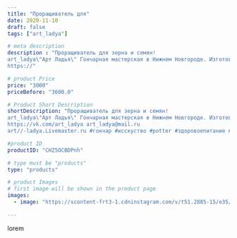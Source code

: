 ```yaml
---
title: "Проращиватель для"
date: 2020-11-10
draft: false
tags: ["art_ladya"]

# meta description
description : "Проращиватель для зерна и семян! 
art_ladya\"Арт Ладья\" Гончарная мастерская в Нижнем Новгороде. Изготовление керамики и мастер//-классы по обучению. 
https://"

# product Price
price: "3000"
priceBefore: "3600.0"

# Product Short Description
shortDescription: "Проращиватель для зерна и семян! 
art_ladya\"Арт Ладья\" Гончарная мастерская в Нижнем Новгороде. Изготовление керамики и мастер//-классы по обучению. 
https://vk.com/art_ladya art_ladya@mail.ru 
art//-ladya.Livemaster.ru #гончар #исскуство #potter #здоровоепитание #керамикаручнаяработа #гончарнаямастерская #керамиканазаказ #handmade #посудаизглины #керамика #гончарнаяпосуда #эксклюзивнаякерамика #painter #dishes #decor #ceramicar #nntoday #claygoods #restaurant #earthenware #ceramic #design #bowl #dish #plate #ceramicart #berries #проращиватель #проращивательсемян #проращивательдлязерна"

#product ID
productID: "CHZ5OCBDPnh"

# type must be "products"
type: "products"

# product Images
# first image will be shown in the product page
images:
  - image: "https://scontent-frt3-1.cdninstagram.com/v/t51.2885-15/e35/124326336_999834253755451_1427229300926591593_n.jpg?_nc_ht=scontent-frt3-1.cdninstagram.com&_nc_cat=107&_nc_ohc=2qc4MTTTdjQAX-NocMA&edm=APU89FABAAAA&ccb=7-4&oh=aa7ea1820c98e22f2b59dbcf6fde04a7&oe=612AEE5F&_nc_sid=86f79a&ig_cache_key=MjQzOTIzMjMyNjA4Njc1MjczNw%3D%3D.2-ccb7-4"

---
```

lorem
